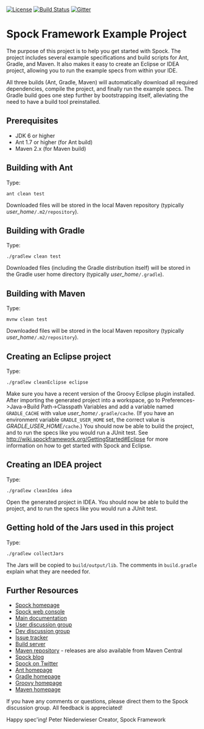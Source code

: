 [![License](https://img.shields.io/badge/License-Apache%202.0-blue.svg)](https://github.com/spockframework/spock/blob/master/LICENSE)
[![Build Status](https://img.shields.io/travis/spockframework/spock-example/master.svg?label=Build)](https://travis-ci.org/spockframework/spock-example)
[![Gitter](https://badges.gitter.im/spockframework/spock.svg)](https://gitter.im/spockframework/spock?utm_source=badge&utm_medium=badge&utm_campaign=pr-badge)

Spock Framework Example Project
===============================

The purpose of this project is to help you get started with Spock. The project includes several example specifications and build scripts for Ant, Gradle, and Maven. It also makes it easy to create an Eclipse or IDEA project, allowing you to run the example specs from within your IDE.

All three builds (Ant, Gradle, Maven) will automatically download all required dependencies, compile the project, and finally run the example specs. The Gradle build goes one step further by bootstrapping itself, alleviating the need to have a build tool preinstalled.

Prerequisites
-------------
- JDK 6 or higher
- Ant 1.7 or higher (for Ant build)
- Maven 2.x (for Maven build)

Building with Ant
-----------------
Type:

    ant clean test

Downloaded files will be stored in the local Maven repository (typically *user_home*`/.m2/repository`).

Building with Gradle
--------------------
Type:

    ./gradlew clean test

Downloaded files (including the Gradle distribution itself) will be stored in the Gradle user home directory (typically *user_home*`/.gradle`).

Building with Maven
-------------------
Type:

    mvnw clean test

Downloaded files will be stored in the local Maven repository (typically *user_home*`/.m2/repository`).

Creating an Eclipse project
---------------------------
Type:

    ./gradlew cleanEclipse eclipse

Make sure you have a recent version of the Groovy Eclipse plugin installed. After importing the generated project into a workspace, go to Preferences->Java->Build Path->Classpath Variables and add a variable named `GRADLE_CACHE` with value *user_home*`/.gradle/cache`. (If you have an environment variable `GRADLE_USER_HOME` set, the correct value is *GRADLE_USER_HOME*`/cache`.) You should now be able to build the project, and to run the specs like you would run a JUnit test. See http://wiki.spockframework.org/GettingStarted#Eclipse for more information on how to get started with Spock and Eclipse.

Creating an IDEA project
---------------------------
Type:

    ./gradlew cleanIdea idea

Open the generated project in IDEA. You should now be able to build the project, and to run the specs like you would run a JUnit test.

Getting hold of the Jars used in this project
---------------------------------------------
Type:

    ./gradlew collectJars

The Jars will be copied to `build/output/lib`. The comments in `build.gradle` explain what they are needed for.

Further Resources
-----------------

* [Spock homepage](http://spockframework.org)
* [Spock web console](https://meetspock.appspot.com)
* [Main documentation](http://wiki.spockframework.org/SpockBasics)
* [User discussion group](http://forum.spockframework.org)
* [Dev discussion group](http://dev.forum.spockframework.org)
* [Issue tracker](http://issues.spockframework.org)
* [Build server](http://builds.spockframework.org)
* [Maven repository](http://m2repo.spockframework.org) - releases are also available from Maven Central
* [Spock blog](http://blog.spockframework.org)
* [Spock on Twitter](http://twitter.com/pniederw)
* [Ant homepage](http://ant.apache.org)
* [Gradle homepage](http://www.gradle.org)
* [Groovy homepage](http://groovy.codehaus.org)
* [Maven homepage](http://maven.apache.org)

If you have any comments or questions, please direct them to the Spock discussion group. All feedback is appreciated!

Happy spec'ing!
Peter Niederwieser
Creator, Spock Framework


